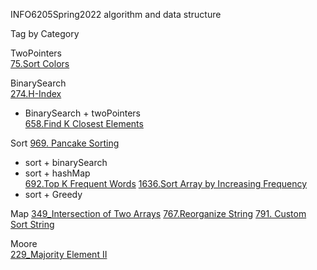 INFO6205Spring2022
algorithm and data structure

Tag by Category

TwoPointers  
[75.Sort Colors](https://leetcode-cn.com/problems/sort-colors/)

BinarySearch  
[274.H-Index](https://leetcode-cn.com/problems/h-index/)
+ BinarySearch + twoPointers  
[658.Find K Closest Elements](https://leetcode-cn.com/problems/find-k-closest-elements/)

Sort
[969. Pancake Sorting](https://leetcode-cn.com/problems/pancake-sorting/)
+ sort + binarySearch  
+ sort + hashMap  
[692.Top K Frequent Words](https://leetcode-cn.com/problems/top-k-frequent-words/)
[1636.Sort Array by Increasing Frequency](https://leetcode-cn.com/problems/sort-array-by-increasing-frequency/)
+ sort + Greedy  

Map
[349_Intersection of Two Arrays](https://leetcode-cn.com/problems/intersection-of-two-arrays/)
[767.Reorganize String](https://leetcode-cn.com/problems/reorganize-string/)
[791. Custom Sort String](https://leetcode-cn.com/problems/custom-sort-string/)

Moore  
[229_Majority Element II](https://leetcode-cn.com/problems/majority-element-ii/)

 
